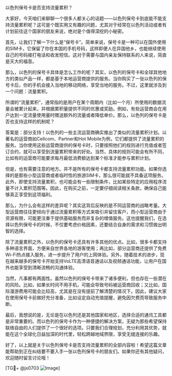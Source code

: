 以色列保号卡是否支持流量累积？

大家好，今天咱们来聊聊一个很多人都关心的话题——以色列保号卡到底能不能支持流量累积呢？这可是个既实用又有趣的问题，尤其对于经常在以色列活动或者有计划前往这个国家的朋友来说，绝对是个值得深挖的小秘密。

首先，让我们了解一下什么是“保号卡”。简单来说，保号卡是一种可以在国外使用的SIM卡，它保留了你在本国的手机号码，这样即便人在异国他乡，也能继续使用自己的号码接打电话和收发短信。这对于需要与国内亲友保持联系的人来说，简直是天大的福音。

那么，以色列的保号卡具体是怎么工作的呢？其实，以色列的保号卡和全球其他地方的类似产品一样，都是基于本地运营商提供的服务。当你购买了一张以色列的保号卡后，你的手机会接入当地的移动网络，享受当地的服务。不过，这里就涉及到一个问题：流量累积。

所谓的“流量累积”，通常指的是用户在某个周期内（比如一个月）所使用的数据流量会被累计起来，并根据累积量提供不同的优惠或奖励。例如，有些运营商会在用户达到一定流量使用量时赠送额外的流量或者降低单价。那么，以色列的保号卡是否也支持这样的机制呢？

答案是：部分支持！以色列的一些主流运营商确实推出了类似的流量累积计划。以著名的运营商如Cellcom、Partner和Hot Mobile为例，它们都提供了流量累积的服务。当你使用这些运营商提供的保号卡时，只要按照他们的规则进行充值或者签订合约，就可以享受到流量累积带来的好处。当然，具体的规则可能会有所不同，比如有的运营商可能要求每月最低消费额达到某个标准才能参与累积计划。

但是，也有需要注意的地方。并不是所有的保号卡都支持流量累积功能。如果你选择的是那些小型运营商或者临时性的旅游SIM卡，那么很可能就不具备这项服务。此外，即使支持流量累积，也可能会有一些限制条件，比如某些特定的应用程序流量不计入累积范围等。因此，在购买之前，一定要仔细阅读相关条款，确保自己能够真正享受到这项福利。

那么，为什么会有这样的差异呢？其实这背后反映的是不同运营商的战略考量。大型运营商往往更倾向于通过流量累积等方式来吸引并留住客户，而小型运营商由于资源有限，可能更注重于提供基础服务而非复杂的增值服务。这也提醒我们，在选择以色列保号卡的时候，不仅要考虑价格因素，还要结合自身的需求和习惯做出明智的选择。

除了流量累积之外，以色列的保号卡还具有许多其他的优点。比如，很多卡都支持多种语言界面，方便来自世界各地的游客使用；再比如，部分运营商还提供了免费Wi-Fi热点接入服务，进一步提升了用户的上网体验。另外，随着技术的进步，现在越来越多的保号卡开始支持VoLTE高清语音通话以及视频通话功能，让用户在国外也能享受到清晰流畅的沟通体验。

当然，凡事都有两面性。虽然以色列的保号卡带来了诸多便利，但也存在一些潜在的风险。比如，如果长时间不用手机，可能会导致号码被运营商回收；又比如，国际漫游费用可能会比较高，尤其是在没有提前了解清楚的情况下。因此，建议大家在使用保号卡前做好充分准备，比如设定自动充值提醒，避免因欠费而导致服务中断。

最后，我想说的是，无论是在以色列还是其他国家和地区，选择合适的通讯工具都是非常重要的。而以色列的保号卡作为一种便捷的解决方案，无疑为那些希望保持联络自由的人们提供了一个很好的选项。只要我们合理规划，充分利用其优势，就能在这个全球化日益加深的时代里，轻松跨越地域界限，享受无缝连接的乐趣。

好了，以上就是关于以色列保号卡是否支持流量累积的全部内容啦！希望这篇文章能帮助到正在纠结要不要入手一张以色列保号卡的朋友们。如果你还有其他疑问，欢迎随时留言讨论哦！

[TG💪+ @jx0703 ![Image](https://github.com/user-attachments/assets/dbca1d08-cadb-493c-b0ec-ad6f7a83f270)]